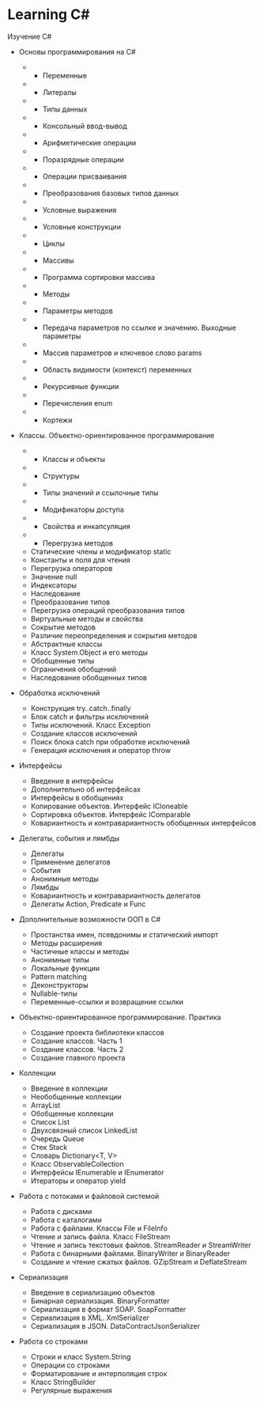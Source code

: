 # Learning C#
Изучение C#
+ Основы программирования на C#
  * + Переменные
  * + Литералы
  * + Типы данных
  * + Консольный ввод-вывод
  * + Арифметические операции
  * + Поразрядные операции
  * + Операции присваивания
  * + Преобразования базовых типов данных
  * + Условные выражения
  * + Условные конструкции
  * + Циклы
  * + Массивы
  * + Программа сортировки массива
  * + Методы
  * + Параметры методов
  * + Передача параметров по ссылке и значению. Выходные параметры
  * + Массив параметров и ключевое слово params
  * + Область видимости (контекст) переменных
  * + Рекурсивные функции
  * + Перечисления enum
  * + Кортежи

+ Классы. Объектно-ориентированное программирование
  * + Классы и объекты
  * + Структуры
  * + Типы значений и ссылочные типы
  * + Модификаторы доступа
  * + Свойства и инкапсуляция
  * + Перегрузка методов
  * Статические члены и модификатор static
  * Константы и поля для чтения
  * Перегрузка операторов
  * Значение null
  * Индексаторы
  * Наследование
  * Преобразование типов
  * Перегрузка операций преобразования типов
  * Виртуальные методы и свойства
  * Сокрытие методов
  * Различие переопределения и сокрытия методов
  * Абстрактные классы
  * Класс System.Object и его методы
  * Обобщенные типы
  * Ограничения обобщений
  * Наследование обобщенных типов

+ Обработка исключений
  * Конструкция try..catch..finally
  * Блок catch и фильтры исключений
  * Типы исключений. Класс Exception
  * Создание классов исключений
  * Поиск блока catch при обработке исключений
  * Генерация исключения и оператор throw
  
+ Интерфейсы
  * Введение в интерфейсы
  * Дополнительно об интерфейсах
  * Интерфейсы в обобщениях
  * Копирование объектов. Интерфейс ICloneable
  * Сортировка объектов. Интерфейс IComparable
  * Ковариантность и контравариантность обобщенных интерфейсов
  
+ Делегаты, события и лямбды
  * Делегаты
  * Применение делегатов
  * События
  * Анонимные методы
  * Лямбды
  * Ковариантность и контравариантность делегатов
  * Делегаты Action, Predicate и Func
  
+ Дополнительные возможности ООП в C#
  * Простанства имен, псевдонимы и статический импорт
  * Методы расширения
  * Частичные классы и методы
  * Анонимные типы
  * Локальные функции
  * Pattern matching
  * Деконструкторы
  * Nullable-типы
  * Переменные-ссылки и возвращение ссылки
  
+ Объектно-ориентированное программирование. Практика
  * Создание проекта библиотеки классов
  * Создание классов. Часть 1
  * Создание классов. Часть 2
  * Создание главного проекта
  
+ Коллекции
  * Введение в коллекции
  * Необобщенные коллекции
  * ArrayList
  * Обобщенные коллекции
  * Список List<T>
  * Двухсвязный список LinkedList<T>
  * Очередь Queue<T>
  * Стек Stack<T>
  * Словарь Dictionary<T, V>
  * Класс ObservableCollection
  * Интерфейсы IEnumerable и IEnumerator
  * Итераторы и оператор yield
  
+ Работа с потоками и файловой системой
  * Работа с дисками
  * Работа с каталогами
  * Работа с файлами. Классы File и FileInfo
  * Чтение и запись файла. Класс FileStream
  * Чтение и запись текстовых файлов. StreamReader и StreamWriter
  * Работа с бинарными файлами. BinaryWriter и BinaryReader
  * Создание и чтение сжатых файлов. GZipStream и DeflateStream
  
+ Сериализация
  * Введение в сериализацию объектов
  * Бинарная сериализация. BinaryFormatter
  * Сериализация в формат SOAP. SoapFormatter
  * Сериализация в XML. XmlSerializer
  * Сериализация в JSON. DataContractJsonSerializer
  
+ Работа со строками
  * Строки и класс System.String
  * Операции со строками
  * Форматирование и интерполяция строк
  * Класс StringBuilder
  * Регулярные выражения
